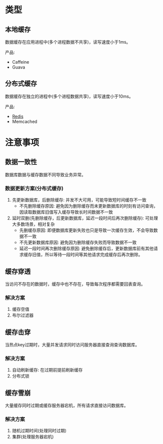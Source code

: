 # 类型
## 本地缓存
数据缓存在应用进程中(多个进程数据不共享)，读写速度小于1ms。

产品:
- Caffeine
- Guava

## 分布式缓存
数据缓存在独立的进程中(多个进程数据共享)，读写速度小于10ms。

产品:
- [Redis](../middleware/redis)
- Memcached

# 注意事项
## 数据一致性
数据库数据与缓存数据不同导致业务异常。

### 数据更新方案(分布式缓存)
1. 先更新数据库，后删除缓存: 并发不大可用，可能导致短时间缓存不一致
    - 不先删除缓存原因: 避免因为删除缓存而未更新数据库的时刻有访问查询，因读取数据库旧值写入缓存导致长时间数据不一致
2. 延时双删(先删除缓存，后更新数据库，延迟一段时间后再次删除缓存): 可处理大多数场景，相对复杂
    - 先删缓存原因: 即便数据库更新失败也只是导致一次缓存生效，不会导致数据不一致
    - 不先更新数据库原因: 避免因为删除缓存失败而导致数据不一致
    - 延迟一段时间再次删除缓存原因: 避免删除缓存后，更新数据库前有其他请求缓存旧值，所以等待一段时间等其他请求完成缓存后再次删除。

## 缓存穿透
当访问不存在的数据时，缓存中也不存在，导致每次程序都需要回表查询。

### 解决方案
1. 缓存空值
2. 布尔过滤器

## 缓存击穿
当热点key过期时，大量并发请求同时访问服务器直接查询查询数据库。

### 解决方案
1. 自动刷新缓存: 在过期前提前刷新缓存
2. 分布式锁

## 缓存雪崩
大量缓存同时过期或缓存服务器宕机，所有请求直接访问数据库。

### 解决方案
1. 随机过期时间(处理同时过期)
2. 集群(处理服务器宕机)
